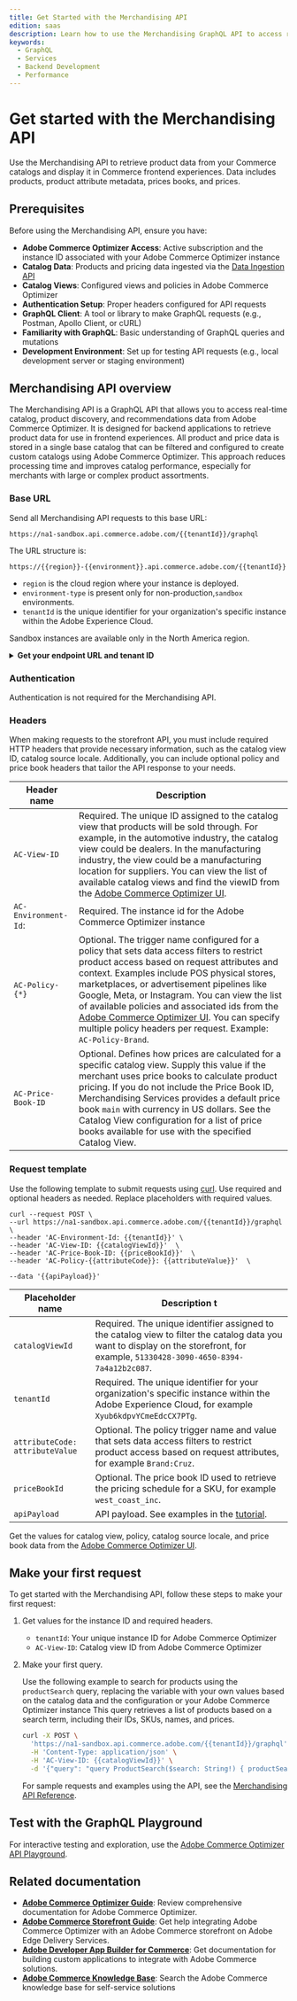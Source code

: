 ```yaml
---
title: Get Started with the Merchandising API
edition: saas
description: Learn how to use the Merchandising GraphQL API to access real-time catalog, product discovery, and recommendations data from Adobe Commerce Optimizer.
keywords:
  - GraphQL
  - Services
  - Backend Development
  - Performance
---
```


# Get started with the Merchandising API

Use the Merchandising API to retrieve product data from your Commerce catalogs and display it in Commerce frontend experiences. Data includes products, product attribute metadata, prices books, and prices.

## Prerequisites

Before using the Merchandising API, ensure you have:

- **Adobe Commerce Optimizer Access**: Active subscription and the instance ID associated with your Adobe Commerce Optimizer instance
- **Catalog Data**: Products and pricing data ingested via the [Data Ingestion API](../data-ingestion/index.md)
- **Catalog Views**: Configured views and policies in Adobe Commerce Optimizer
- **Authentication Setup**: Proper headers configured for API requests
- **GraphQL Client**: A tool or library to make GraphQL requests (e.g., Postman, Apollo Client, or cURL)
- **Familiarity with GraphQL**: Basic understanding of GraphQL queries and mutations
- **Development Environment**: Set up for testing API requests (e.g., local development server or staging environment)

## Merchandising API overview

The Merchandising API is a GraphQL API that allows you to access real-time catalog, product discovery, and recommendations data from Adobe Commerce Optimizer. It is designed for backend applications to retrieve product data for use in frontend experiences. All product and price data is stored in a single base catalog that can be filtered and configured to create custom catalogs using Adobe Commerce Optimizer. This approach reduces processing time and improves catalog performance, especially for merchants with large or complex product assortments.

### Base URL

Send all Merchandising API requests to this base URL:

```text
https://na1-sandbox.api.commerce.adobe.com/{{tenantId}}/graphql
```

The URL structure is:

```https://{{region}}-{{environment}}.api.commerce.adobe.com/{{tenantId}}```

- `region` is the cloud region where your instance is deployed.
- `environment-type` is present only for non-production,`sandbox` environments.
- `tenantId` is the unique identifier for your organization's specific instance within the Adobe Experience Cloud.

<InlineAlert variant="info" slots="text" />

Sandbox instances are available only in the North America region.

&NewLine; <!--Add space between the collapsible section and the previous paragraph-->

<details>
      <summary><b>Get your endpoint URL and tenant ID</b></summary>

import GetTenantId from '/src/_includes/authentication/get-tenant-id.md'

<GetTenantId />

</details>

### Authentication

Authentication is not required for the Merchandising API.

### Headers

When making requests to the storefront API, you must include required HTTP headers that provide necessary information, such as the catalog view ID, catalog source locale. Additionally, you can include optional policy and price book headers that tailor the API response to your needs.

| Header name| Description
| --- | ---
|`AC-View-ID` | Required. The unique ID assigned to the catalog view that products will be sold through. For example, in the automotive industry, the catalog view could be dealers. In the manufacturing industry, the view could be a manufacturing location for suppliers. You can view the list of available catalog views and find the viewID from the [Adobe Commerce Optimizer UI](https://experienceleague.adobe.com/en/docs/commerce/optimizer/setup/catalog-view).|
`AC-Environment-Id`: | Required. The instance id for the Adobe Commerce Optimizer instance|
`AC-Policy-{*}` | Optional. The trigger name configured for a policy that sets data access filters to restrict product access based on request attributes and context. Examples include POS physical stores, marketplaces, or advertisement pipelines like Google, Meta, or Instagram. You can view the list of available policies and associated ids from the [Adobe Commerce Optimizer UI](https://experienceleague.adobe.com/en/docs/commerce/optimizer/catalog/policies). You can specify multiple policy headers per request. Example: `AC-Policy-Brand`.
`AC-Price-Book-ID` | Optional. Defines how prices are calculated for a specific catalog view. Supply this value if the merchant uses price books to calculate product pricing. If you do not include the Price Book ID, Merchandising Services provides a default price book `main` with currency in US dollars. See the Catalog View configuration for a list of price books available for use with the specified Catalog View.

### Request template

Use the following template to submit requests using [curl](https://curl.se/). Use required and optional headers as needed. Replace placeholders with required values.

```shell
curl --request POST \
--url https://na1-sandbox.api.commerce.adobe.com/{{tenantId}}/graphql \
--header 'AC-Environment-Id: {{tenantId}}' \
--header 'AC-View-ID: {{catalogViewId}}'  \
--header 'AC-Price-Book-ID: {{priceBookId}}'  \
--header 'AC-Policy-{{attributeCode}}: {{attributeValue}}'  \

--data '{{apiPayload}}'
```

| Placeholder name | Description                                                                               t                      |
|------------------|-----------------------------------------------------------------------------------------------------------------|
| `catalogViewId`   | Required. The unique identifier assigned to the catalog view to filter the catalog data you want to display on the storefront, for example, `51330428-3090-4650-8394-7a4a12b2c087`.|
| `tenantId` | Required. The unique identifier for your organization's specific instance within the Adobe Experience Cloud, for example `Xyub6kdpvYCmeEdcCX7PTg`.|
| `attributeCode: attributeValue` | Optional. The policy trigger name and value that sets data access filters to restrict product access based on request attributes, for example `Brand:Cruz`.|
| `priceBookId`  | Optional. The price book ID used to retrieve the pricing schedule for a SKU, for example `west_coast_inc`. |
| `apiPayload`      | API payload. See examples in the [tutorial](../ccdm-use-case.md). |

Get the values for catalog view, policy, catalog source locale, and price book data from the [Adobe Commerce Optimizer UI](https://experienceleague.adobe.com/en/docs/commerce/optimizer/overview#quick-tour).

## Make your first request

To get started with the Merchandising API, follow these steps to make your first request:

1. Get values for the instance ID and required headers.

   - `tenantId`: Your unique instance ID for Adobe Commerce Optimizer
   - `AC-View-ID`: Catalog view ID from Adobe Commerce Optimizer

2. Make your first query.

   Use the following example to search for products using the `productSearch` query, replacing the variable with your own values based on the catalog data and the configuration or your Adobe Commerce Optimizer instance This query retrieves a list of products based on a search term, including their IDs, SKUs, names, and prices.

   ```bash
   curl -X POST \
     'https://na1-sandbox.api.commerce.adobe.com/{{tenantId}}/graphql' \
     -H 'Content-Type: application/json' \
     -H 'AC-View-ID: {{catalogViewId}}' \
     -d '{"query": "query ProductSearch($search: String!) { productSearch( phrase: $search, page_size: 10) { items { productView { sku name description shortDescription images { url } ... on SimpleProductView { attributes { label name value } price { regular { amount { value currency } } roles } } } } } }", "variables": { "search": "your-string"}}'
   ```

   For sample requests and examples using the API, see the <a href="https://developer.adobe.com/commerce/services/reference/graphql/" target="_blank" rel="noopener noreferrer">Merchandising API Reference</a>.

## Test with the GraphQL Playground

For interactive testing and exploration, use the <a href="https://experienceleague.adobe.com/developer/commerce/storefront/playgrounds/commerce-optimizer/" target="_blank" rel="noopener noreferrer">Adobe Commerce Optimizer API Playground</a>.

## Related documentation

- **[Adobe Commerce Optimizer Guide](https://experienceleague.adobe.com/en/docs/commerce/optimizer/overview)**: Review comprehensive documentation for Adobe Commerce Optimizer.
- **[Adobe Commerce Storefront Guide](https://experienceleague.adobe.com/developer/commerce/storefront/)**: Get help integrating Adobe Commerce Optimizer with an Adobe Commerce storefront on Adobe Edge Delivery Services.
- **[Adobe Developer App Builder for Commerce](https://experienceleague.adobe.com/en/docs/commerce-learn/tutorials/adobe-developer-app-builder/introduction-to-app-builder)**: Get documentation for building custom applications to integrate with Adobe Commerce solutions.
- **[Adobe Commerce Knowledge Base](https://experienceleague.adobe.com/en/docs/commerce-knowledge-base/kb/overview)**: Search the Adobe Commerce knowledge base for self-service solutions
